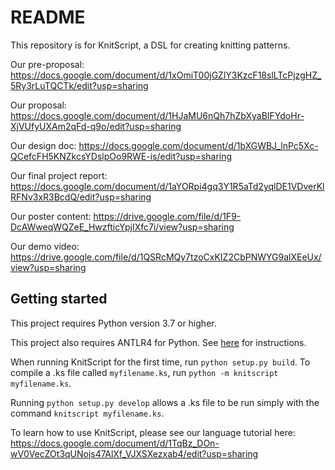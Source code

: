 # README #

This repository is for KnitScript, a DSL for creating knitting patterns.

Our pre-proposal: https://docs.google.com/document/d/1xOmiT00jGZlY3KzcF18slLTcPjzgHZ_5Ry3rLuTQCTk/edit?usp=sharing

Our proposal: https://docs.google.com/document/d/1HJaMU6nQh7hZbXyaBIFYdoHr-XjVUfyUXAm2qFd-q9o/edit?usp=sharing

Our design doc: https://docs.google.com/document/d/1bXGWBJ_lnPc5Xc-QCefcFH5KNZkcsYDslpOo9RWE-is/edit?usp=sharing

Our final project report: https://docs.google.com/document/d/1aYORpi4gq3Y1R5aTd2yqlDE1VDverKlRFNv3xR3BcdQ/edit?usp=sharing

Our poster content: https://drive.google.com/file/d/1F9-DcAWweqWQZeE_HwzfticYpjIXfc7i/view?usp=sharing

Our demo video: https://drive.google.com/file/d/1QSRcMQy7tzoCxKIZ2CbPNWYG9alXEeUx/view?usp=sharing

## Getting started ##

This project requires Python version 3.7 or higher.

This project also requires ANTLR4 for Python. See [here](antlr.org/download.html) for instructions.

When running KnitScript for the first time, run `python setup.py build`. To compile a .ks file called `myfilename.ks`, run `python -m knitscript myfilename.ks`.

Running `python setup.py develop` allows a .ks file to be run simply with the command `knitscript myfilename.ks`.

To learn how to use KnitScript, please see our language tutorial here: https://docs.google.com/document/d/1TqBz_DOn-wV0VecZOt3qUNojs47AlXf_VJXSXezxab4/edit?usp=sharing
